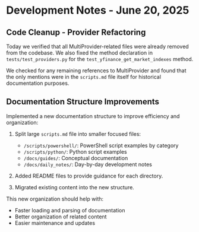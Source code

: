 # Development Notes - June 20, 2025

## Code Cleanup - Provider Refactoring

Today we verified that all MultiProvider-related files were already removed from the codebase. We also fixed the method declaration in `tests/test_providers.py` for the `test_yfinance_get_market_indexes` method.

We checked for any remaining references to MultiProvider and found that the only mentions were in the `scripts.md` file itself for historical documentation purposes.

## Documentation Structure Improvements

Implemented a new documentation structure to improve efficiency and organization:

1. Split large `scripts.md` file into smaller focused files:
   - `/scripts/powershell/`: PowerShell script examples by category
   - `/scripts/python/`: Python script examples
   - `/docs/guides/`: Conceptual documentation
   - `/docs/daily_notes/`: Day-by-day development notes

2. Added README files to provide guidance for each directory.

3. Migrated existing content into the new structure.

This new organization should help with:
- Faster loading and parsing of documentation
- Better organization of related content
- Easier maintenance and updates
